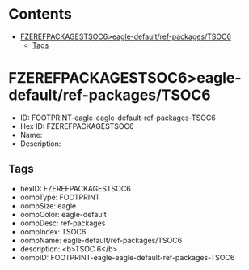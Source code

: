 



Contents
========

* [FZEREFPACKAGESTSOC6>eagle-default/ref-packages/TSOC6](#fzerefpackagestsoc6eagle-defaultref-packagestsoc6)
	* [Tags](#tags)

# FZEREFPACKAGESTSOC6>eagle-default/ref-packages/TSOC6

- ID: FOOTPRINT-eagle-eagle-default-ref-packages-TSOC6
- Hex ID: FZEREFPACKAGESTSOC6
- Name: 
- Description: 

## Tags

- hexID: FZEREFPACKAGESTSOC6
- oompType: FOOTPRINT
- oompSize: eagle
- oompColor: eagle-default
- oompDesc: ref-packages
- oompIndex: TSOC6
- oompName: eagle-default/ref-packages/TSOC6
- description: &lt;b&gt;TSOC 6&lt;/b&gt;
- oompID: FOOTPRINT-eagle-eagle-default-ref-packages-TSOC6
